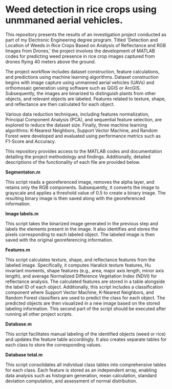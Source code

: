 # Weed detection in rice crops using unmmaned aerial vehicles.

This repository presents the results of an investigation project conducted as part of my Electronic Engineering degree program. Titled 'Detection and Location of Weeds in Rice Crops Based on Analysis of Reflectance and RGB Images from Drones,' the project involves the development of MATLAB codes for predicting weed presence in rice crop images captured from drones flying 40 meters above the ground.

The project workflow includes dataset construction, feature calculations, and predictions using machine learning algorithms. Dataset construction begins with image capture using unmanned aerial vehicles (UAVs) and orthomosaic generation using software such as QGIS or ArcGIS. Subsequently, the images are binarized to distinguish plants from other objects, and relevant objects are labeled. Features related to texture, shape, and reflectance are then calculated for each object.

Various data reduction techniques, including features normalization, Principal Component Analysis (PCA), and sequential feature selection, are explored to reduce the dataset size. Finally, three machine learning algorithms: K-Nearest Neighbors, Support Vector Machine, and Random Forest were developed and evaluated using performance metrics such as F1-Score and Accuracy.

This repository provides access to the MATLAB codes and documentation detailing the project methodology and findings. Additionally, detailed descriptions of the functionality of each file are provided below.

**Segmentaton.m**

This script reads a georeferenced image, removes the alpha layer, and retains only the RGB components. Subsequently, it converts the image to grayscale and applies a threshold value of 0.5 to create a binary image. The resulting binary image is then saved along with the georeferenced information.

**Image labels.m**

This script takes the binarized image generated in the previous step and labels the elements present in the image. It also identifies and stores the pixels corresponding to each labeled object. The labeled image is then saved with the original georeferencing information.

**Features.m**

This script calculates texture, shape, and reflectance features from the labeled image. Specifically, it computes Haralick texture features, Hu invariant moments, shape features (e.g., area, major axis length, minor axis length), and average Normalized Difference Vegetation Index (NDVI) for reflectance analysis. The calculated features are stored in a table alongside the label ID of each object.
Additionally, this script includes a classification component where Support Vector Machine, K-Nearest Neighbors, and Random Forest classifiers are used to predict the class for each object. The predicted objects are then visualized in a new image based on the stored labeling information. 
This second part of the script should be executed after running all other project scripts.

**Database.m**

This script facilitates manual labeling of the identified objects (weed or rice) and updates the feature table accordingly. It also creates separate tables for each class to store the corresponding values.

**Database total.m**

This script consolidates all individual class tables into comprehensive tables for each class. Each feature is stored as an independent array, enabling data analysis such as histogram generation, mean calculation, standard deviation computation, and assessment of normal distribution.
